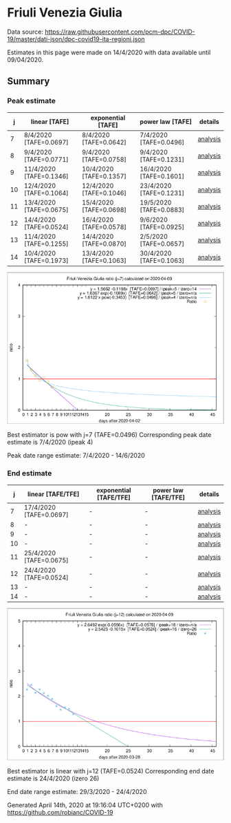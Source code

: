 # Friuli Venezia Giulia


Data source: https://raw.githubusercontent.com/pcm-dpc/COVID-19/master/dati-json/dpc-covid19-ita-regioni.json

Estimates in this page were made on 14/4/2020 with data available until 09/04/2020.


## Summary 

### Peak estimate 
|j|linear [TAFE]|exponential [TAFE]|power law [TAFE]|details|
|---|----|-----------|---------|-------|
|7|8/4/2020 [TAFE=0.0697]|8/4/2020 [TAFE=0.0642]|7/4/2020 [TAFE=0.0496]|[analysis](COVID-19_friuli_venezia_giulia_j7_2020-04-09.md)|
|8|9/4/2020 [TAFE=0.0771]|9/4/2020 [TAFE=0.0758]|9/4/2020 [TAFE=0.1231]|[analysis](COVID-19_friuli_venezia_giulia_j8_2020-04-09.md)|
|9|11/4/2020 [TAFE=0.1346]|10/4/2020 [TAFE=0.1357]|16/4/2020 [TAFE=0.1601]|[analysis](COVID-19_friuli_venezia_giulia_j9_2020-04-09.md)|
|10|12/4/2020 [TAFE=0.1064]|12/4/2020 [TAFE=0.1046]|23/4/2020 [TAFE=0.1231]|[analysis](COVID-19_friuli_venezia_giulia_j10_2020-04-09.md)|
|11|13/4/2020 [TAFE=0.0675]|15/4/2020 [TAFE=0.0698]|19/5/2020 [TAFE=0.0883]|[analysis](COVID-19_friuli_venezia_giulia_j11_2020-04-09.md)|
|12|14/4/2020 [TAFE=0.0524]|16/4/2020 [TAFE=0.0578]|9/6/2020 [TAFE=0.0925]|[analysis](COVID-19_friuli_venezia_giulia_j12_2020-04-09.md)|
|13|11/4/2020 [TAFE=0.1255]|14/4/2020 [TAFE=0.0870]|2/5/2020 [TAFE=0.0657]|[analysis](COVID-19_friuli_venezia_giulia_j13_2020-04-09.md)|
|14|10/4/2020 [TAFE=0.1973]|13/4/2020 [TAFE=0.1063]|30/4/2020 [TAFE=0.1063]|[analysis](COVID-19_friuli_venezia_giulia_j14_2020-04-09.md)|

![best peak estimate](COVID-19_friuli_venezia_giulia_j7_2020-04-09.png)

Best estimator is pow with j=7 (TAFE=0.0496)
Corresponding peak date estimate is 7/4/2020 (ipeak 4)


Peak date range estimate: 7/4/2020 - 14/6/2020

### End estimate 
|j|linear [TAFE/TFE]|exponential [TAFE/TFE]|power law [TAFE/TFE]|details|
|---|----|-----------|---------|-------|
|7|17/4/2020 [TAFE=0.0697]|-|-|[analysis](COVID-19_friuli_venezia_giulia_j7_2020-04-09.md)|
|8|-|-|-|[analysis](COVID-19_friuli_venezia_giulia_j8_2020-04-09.md)|
|9|-|-|-|[analysis](COVID-19_friuli_venezia_giulia_j9_2020-04-09.md)|
|10|-|-|-|[analysis](COVID-19_friuli_venezia_giulia_j10_2020-04-09.md)|
|11|25/4/2020 [TAFE=0.0675]|-|-|[analysis](COVID-19_friuli_venezia_giulia_j11_2020-04-09.md)|
|12|24/4/2020 [TAFE=0.0524]|-|-|[analysis](COVID-19_friuli_venezia_giulia_j12_2020-04-09.md)|
|13|-|-|-|[analysis](COVID-19_friuli_venezia_giulia_j13_2020-04-09.md)|
|14|-|-|-|[analysis](COVID-19_friuli_venezia_giulia_j14_2020-04-09.md)|

![best zero estimate](COVID-19_friuli_venezia_giulia_j12_2020-04-09.png)

Best estimator is linear with j=12 (TAFE=0.0524)
Corresponding end date estimate is 24/4/2020 (izero 26)


End date range estimate: 29/3/2020 - 24/4/2020

Generated April 14th, 2020 at 19:16:04 UTC+0200 with https://github.com/robianc/COVID-19

